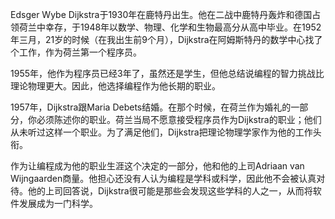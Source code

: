 Edsger Wybe Dijkstra于1930年在鹿特丹出生。他在二战中鹿特丹轰炸和德国占领荷兰中幸存，于1948年以数学、物理、化学和生物最高分从高中毕业。在1952年三月，21岁的时候（在我出生前9个月），Dijkstra在阿姆斯特丹的数学中心找了个工作，作为荷兰第一个程序员。

1955年，他作为程序员已经3年了，虽然还是学生，但他总结说编程的智力挑战比理论物理更大。因此，他选择编程作为他长期的职业。

1957年，Dijkstra跟Maria Debets结婚。在那个时候，在荷兰作为婚礼的一部分，你必须陈述你的职业。荷兰当局不愿意接受程序员作为Dijkstra的职业；他们从未听过这样一个职业。为了满足他们，Dijkstra把理论物理学家作为他的工作头衔。

作为让编程成为他的职业生涯这个决定的一部分，他和他的上司Adriaan van Wijngaarden商量。他担心还没有人认为编程是学科或科学，因此他不会被认真对待。他的上司回答说，Dijkstra很可能是那些会发现这些学科的人之一，从而将软件发展成为一门科学。

